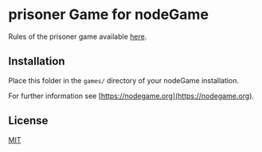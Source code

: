 # prisoner Game for nodeGame

Rules of the prisoner game available [here](https://en.wikipedia.org/wiki/Prisoner%27s_dilemma).

## Installation

Place this folder in the `games/` directory of your nodeGame installation.

For further information see [https://nodegame.org](https://nodegame.org).

## License

[MIT](LICENSE)

